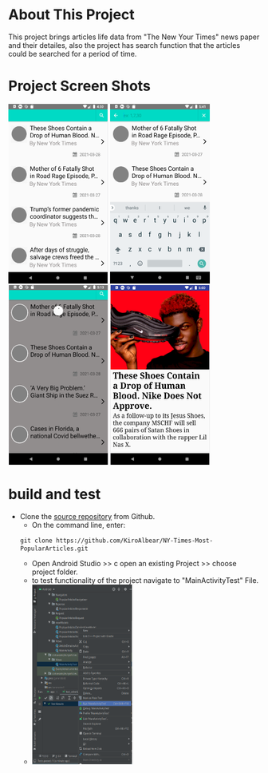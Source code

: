 # About This Project
This project brings articles life data from "The New Your Times" news paper and their detailes, also the project has search function that the articles could be searched for a period of time.


# Project Screen Shots
<span align="center"><img width="200px" height="360px" src="docs/Images/mainScreen.png"></span>
<span align="center"><img width="200px" height="360px" src="docs/Images/searchFunctionScreen.png"></span>
<span align="center"><img width="200px" height="360px" src="docs/Images/swipeToRefreshScreen.png"></span>
<span align="center"><img width="200px" height="360px" src="docs/Images/detailesScreen.png"></span>

# build and test

* Clone the [source repository](https://github.com/KiroAlbear/NY-Times-Most-PopularArticles.git) from Github. 
    * On the command line, enter:
    ````
    git clone https://github.com/KiroAlbear/NY-Times-Most-PopularArticles.git
    ````
    * Open Android Studio >> c open an existing Project >> choose project folder.
    * to test functionality of the project navigate to "MainActivityTest" File.
    * <span align="center"><img width="200px" height="360px" src="docs/Images/TestScreen.png"></span>




